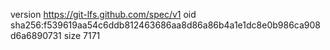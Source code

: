 version https://git-lfs.github.com/spec/v1
oid sha256:f539619aa54c6ddb812463686aa8d86a86b4a1e1dc8e0b986ca908d6a6890731
size 7171
